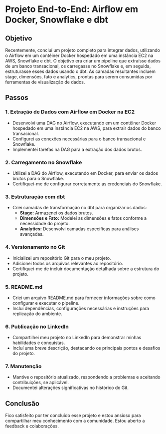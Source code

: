 # Projeto End-to-End: Airflow em Docker, Snowflake e dbt

## Objetivo
Recentemente, concluí um projeto completo para integrar dados, utilizando o Airflow em um contêiner Docker hospedado em uma instância EC2 na AWS, Snowflake e dbt. O objetivo era criar um pipeline que extraísse dados de um banco transacional, os carregasse no Snowflake e, em seguida, estruturasse esses dados usando o dbt. As camadas resultantes incluem stage, dimensões, fato e analytics, prontas para serem consumidas por ferramentas de visualização de dados.

## Passos

### 1. Extração de Dados com Airflow em Docker na EC2
   - Desenvolvi uma DAG no Airflow, executando em um contêiner Docker hospedado em uma instância EC2 na AWS, para extrair dados do banco transacional.
   - Configurei as conexões necessárias para o banco transacional e Snowflake.
   - Implementei tarefas na DAG para a extração dos dados brutos.

### 2. Carregamento no Snowflake
   - Utilizei a DAG do Airflow, executando em Docker, para enviar os dados brutos para o Snowflake.
   - Certifiquei-me de configurar corretamente as credenciais do Snowflake.

### 3. Estruturação com dbt
   - Criei camadas de transformação no dbt para organizar os dados:
     - **Stage:** Armazenei os dados brutos.
     - **Dimensões e Fato:** Modelei as dimensões e fatos conforme a necessidade do projeto.
     - **Analytics:** Desenvolvi camadas específicas para análises avançadas.

### 4. Versionamento no Git
   - Inicializei um repositório Git para o meu projeto.
   - Adicionei todos os arquivos relevantes ao repositório.
   - Certifiquei-me de incluir documentação detalhada sobre a estrutura do projeto.

### 5. README.md
   - Criei um arquivo README.md para fornecer informações sobre como configurar e executar o pipeline.
   - Incluí dependências, configurações necessárias e instruções para replicação do ambiente.

### 6. Publicação no LinkedIn
   - Compartilhei meu projeto no LinkedIn para demonstrar minhas habilidades e conquistas.
   - Incluí uma breve descrição, destacando os principais pontos e desafios do projeto.

### 7. Manutenção
   - Mantive o repositório atualizado, respondendo a problemas e aceitando contribuições, se aplicável.
   - Documentei alterações significativas no histórico do Git.

## Conclusão
Fico satisfeito por ter concluído esse projeto e estou ansioso para compartilhar meu conhecimento com a comunidade. Estou aberto a feedback e colaborações.
